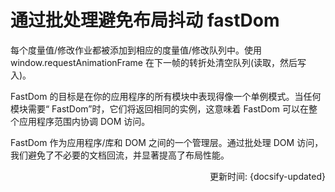 # 通过批处理避免布局抖动 fastDom

每个度量值/修改作业都被添加到相应的度量值/修改队列中。使用 window.requestAnimationFrame 在下一帧的转折处清空队列(读取，然后写入)。

FastDom 的目标是在你的应用程序的所有模块中表现得像一个单例模式。当任何模块需要“ FastDom”时，它们将返回相同的实例，这意味着 FastDom 可以在整个应用程序范围内协调 DOM 访问。

FastDom 作为应用程序/库和 DOM 之间的一个管理层。通过批处理 DOM 访问，我们避免了不必要的文档回流，并显著提高了布局性能。

<div style="float: right">更新时间: {docsify-updated}</div>
